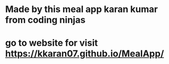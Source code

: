 # Made by this meal app karan kumar from coding ninjas
# go to website for visit https://kkaran07.github.io/MealApp/